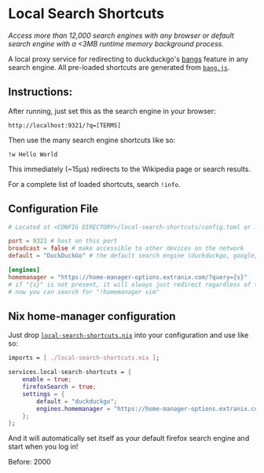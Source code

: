 # Local Search Shortcuts

*Access more than 12,000 search engines with any browser or default search engine with a <3MB runtime memory background process.*

A local proxy service for redirecting to duckduckgo's [bangs](https://duckduckgo.com/bangs) feature in any search engine. All pre-loaded shortcuts are generated from [`bang.js`](https://duckduckgo.com/bang.js).

## Instructions:

After running, just set this as the search engine in your browser:
```
http://localhost:9321/?q=[TERMS]
```

Then use the many search engine shortcuts like so:
```
!w Hello World
```

This immediately (~15μs) redirects to the Wikipedia page or search results.

For a complete list of loaded shortcuts, search `!info`.

## Configuration File

```toml
# Located at <CONFIG DIRECTORY>/local-search-shortcuts/config.toml or ./local-search-shortcuts.toml

port = 9321 # host on this port
broadcast = false # make accessible to other devices on the network
default = "DuckDuckGo" # the default search engine (duckduckgo, google, bing, etc.)

[engines]
homemanager = "https://home-manager-options.extranix.com/?query={s}"
# if "{s}" is not present, it will always just redirect regardless of the search terms
# now you can search for "!homemanager vim"
```

## Nix home-manager configuration

Just drop [`local-search-shortcuts.nix`](./res/local-search-shortcuts.nix) into your configuration and use like so:

```nix
imports = [ ./local-search-shortcuts.nix ];

services.local-search-shortcuts = {
    enable = true;
    firefoxSearch = true;
    settings = {
        default = "duckduckgo";
        engines.homemanager = "https://home-manager-options.extranix.com/?query={s}";
    };
};
```

And it will automatically set itself as your default firefox search engine and start when you log in!

Before: 2000

